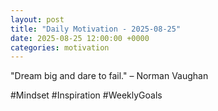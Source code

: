 ```yaml
---
layout: post
title: "Daily Motivation - 2025-08-25"
date: 2025-08-25 12:00:00 +0000
categories: motivation
---
```


"Dream big and dare to fail." – Norman Vaughan

#Mindset #Inspiration #WeeklyGoals
